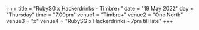 +++
title = "RubySG x Hackerdrinks - Timbre+"
date = "19 May 2022"
day = "Thursday"
time = "7.00pm"
venue1 = "Timbre+"
venue2 = "One North"
venue3 = "x"
venue4 = "RubySG x Hackerdrinks - 7pm till late"
+++
